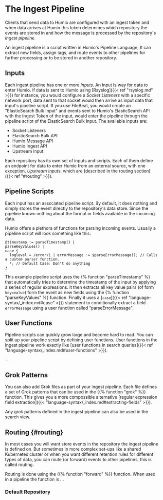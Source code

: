 # The Ingest Pipeline

Clients that send data to Humio are configured with an ingest token and when data
arrives at Humio this token determines which repository the events are stored in
and how the message is processed by the repository's _ingest pipeline_.

An ingest pipeline is a script written in Humio's Pipeline Language; It can
extract new fields, assign tags, and route events to other pipelines for further
processing or to be stored in another repository.

## Inputs

Each ingest pipeline has one or more _inputs_. An input is way for data to enter
Humio. If data is sent to Humio using [Rsyslog]({{< ref "rsyslog.md" >}}) for instance, you would configure
a _Socket Listeners_ with a specific network port, data sent to that socket would
then arrive as input data that input's pipeline script. If you use FileBeat,
you would create an "ElasticSearch Bulk Input" and events sent to Humio's
ElasticSearch API with the Ingest Token of the input, would enter the pipeline through
the pipeline script of the ElasticSearch Bulk Input. The available inputs are:

- Socket Listeners
- ElasticSearch Bulk API
- Humio Message API
- Humio Ingest API
- Upstream Input

Each repository has its own set of inputs and scripts. Each of them define an
endpoint for data to enter Humio from an external source, with one exception,
_Upstream Inputs_, which are [described in the routing section]({{< ref "#routing" >}}).

## Pipeline Scripts

Each input has an associated pipeline script. By default, it does nothing and
simply stores the event directly to the repository's data store. Since the
pipeline known nothing about the format or fields available in the incoming data.

Humio offers a plethora of functions for parsing incoming events. Usually a pipeline
script will look something like this:

```humio
@timestamp := parseTimestamp() |
parseKeyValues() |
case {
  loglevel = /error/i | errorMessage := $parseErrorMessage(); // Calls a custom parser function.
  *; // Default Case: Don't do anything
}
```

This example pipeline script uses the {% function "parseTimestamp" %} that automatically
tries to determine the timestamp of the input by applying a series of regular expressions.
It then extracts all key value pairs (of form `key=value`) form the event as new fields
using the {% function "parseKeyValues" %} function. Finally it uses a [`case`]({{< ref "language-syntax/_index.md#case" >}})
statement to conditionally extract a field `errorMessage` using a user function called
"parseErrorMessage".

## User Functions

Pipeline scripts can quickly grow large and become hard to read. You can split up
your pipeline script by defining user functions. User functions in the ingest pipeline
work exactly like [user functions in search queries]({{< ref "language-syntax/_index.md#user-functions" >}}).

...

## Grok Patterns

You can also add Grok files as part of your ingest pipeline. Each file defines
a set of Grok patterns that can be used in the {{% function "grok" %}} function.
This gives you a more compossible alternative [regular expression field extraction]({{< "language-syntax/_index.md#extracting-fields" >}}).

Any grok patterns defined in the ingest pipeline can also be used in the search view.

## Routing {#routing}

In most cases you will want store events in the repository the ingest pipeline is
defined on. But sometimes in more complex set-ups like a shared Kubernetes cluster
or when you want different retention rules for different types of data, you can
route (or forward) events to other pipelines, this is called routing.

Routing is done using the {{% function "forward" %}} function. When used in a pipeline
the function is ...

### Default Repository
